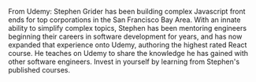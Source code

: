 
From Udemy:
Stephen Grider has been building complex Javascript front ends for top corporations in the San Francisco Bay Area.  With an innate ability to simplify complex topics, Stephen has been mentoring engineers beginning their careers in software development for years, and has now expanded that experience onto Udemy, authoring the highest rated React course. He teaches on Udemy to share the knowledge he has gained with other software engineers.  Invest in yourself by learning from Stephen's published courses.